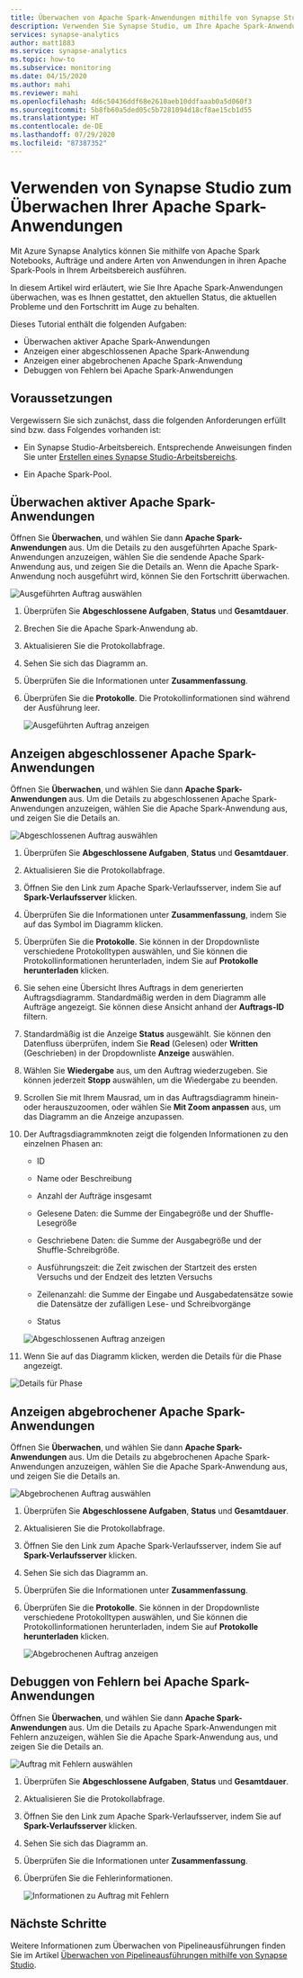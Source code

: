 ```yaml
---
title: Überwachen von Apache Spark-Anwendungen mithilfe von Synapse Studio
description: Verwenden Sie Synapse Studio, um Ihre Apache Spark-Anwendungen zu überwachen.
services: synapse-analytics
author: matt1883
ms.service: synapse-analytics
ms.topic: how-to
ms.subservice: monitoring
ms.date: 04/15/2020
ms.author: mahi
ms.reviewer: mahi
ms.openlocfilehash: 4d6c50436ddf68e2610aeb10ddfaaab0a5d060f3
ms.sourcegitcommit: 5b8fb60a5ded05c5b7281094d18cf8ae15cb1d55
ms.translationtype: HT
ms.contentlocale: de-DE
ms.lasthandoff: 07/29/2020
ms.locfileid: "87387352"
---
```

# <a name="use-synapse-studio-to-monitor-your-apache-spark-applications"></a>Verwenden von Synapse Studio zum Überwachen Ihrer Apache Spark-Anwendungen

Mit Azure Synapse Analytics können Sie mithilfe von Apache Spark Notebooks, Aufträge und andere Arten von Anwendungen in ihren Apache Spark-Pools in Ihrem Arbeitsbereich ausführen.

In diesem Artikel wird erläutert, wie Sie Ihre Apache Spark-Anwendungen überwachen, was es Ihnen gestattet, den aktuellen Status, die aktuellen Probleme und den Fortschritt im Auge zu behalten.

Dieses Tutorial enthält die folgenden Aufgaben:

* Überwachen aktiver Apache Spark-Anwendungen
* Anzeigen einer abgeschlossenen Apache Spark-Anwendung
* Anzeigen einer abgebrochenen Apache Spark-Anwendung
* Debuggen von Fehlern bei Apache Spark-Anwendungen

## <a name="prerequisites"></a>Voraussetzungen

Vergewissern Sie sich zunächst, dass die folgenden Anforderungen erfüllt sind bzw. dass Folgendes vorhanden ist:

- Ein Synapse Studio-Arbeitsbereich. Entsprechende Anweisungen finden Sie unter [Erstellen eines Synapse Studio-Arbeitsbereichs](https://docs.microsoft.com/azure/machine-learning/how-to-manage-workspace#create-a-workspace).

- Ein Apache Spark-Pool.

## <a name="monitor-running-apache-spark-application"></a>Überwachen aktiver Apache Spark-Anwendungen

Öffnen Sie **Überwachen**, und wählen Sie dann **Apache Spark-Anwendungen** aus. Um die Details zu den ausgeführten Apache Spark-Anwendungen anzuzeigen, wählen Sie die sendende Apache Spark-Anwendung aus, und zeigen Sie die Details an. Wenn die Apache Spark-Anwendung noch ausgeführt wird, können Sie den Fortschritt überwachen.

  ![Ausgeführten Auftrag auswählen](./media/how-to-monitor-spark-applications/select-running-job.png)

1. Überprüfen Sie **Abgeschlossene Aufgaben**, **Status** und **Gesamtdauer**.

2. Brechen Sie die Apache Spark-Anwendung ab.

3. Aktualisieren Sie die Protokollabfrage.

4. Sehen Sie sich das Diagramm an.

5. Überprüfen Sie die Informationen unter **Zusammenfassung**.

6. Überprüfen Sie die **Protokolle**. Die Protokollinformationen sind während der Ausführung leer.

    ![Ausgeführten Auftrag anzeigen](./media/how-to-monitor-spark-applications/view-running-job.png)

## <a name="view-completed-apache-spark-application"></a>Anzeigen abgeschlossener Apache Spark-Anwendungen

Öffnen Sie **Überwachen**, und wählen Sie dann **Apache Spark-Anwendungen** aus. Um die Details zu abgeschlossenen Apache Spark-Anwendungen anzuzeigen, wählen Sie die Apache Spark-Anwendung aus, und zeigen Sie die Details an.

  ![Abgeschlossenen Auftrag auswählen](./media/how-to-monitor-spark-applications/select-completed-job.png)

1. Überprüfen Sie **Abgeschlossene Aufgaben**, **Status** und **Gesamtdauer**.

2. Aktualisieren Sie die Protokollabfrage.

3. Öffnen Sie den Link zum Apache Spark-Verlaufsserver, indem Sie auf **Spark-Verlaufsserver** klicken.

4. Überprüfen Sie die Informationen unter **Zusammenfassung**, indem Sie auf das Symbol im Diagramm klicken.

5. Überprüfen Sie die **Protokolle**. Sie können in der Dropdownliste verschiedene Protokolltypen auswählen, und Sie können die Protokollinformationen herunterladen, indem Sie auf **Protokolle herunterladen** klicken.

6. Sie sehen eine Übersicht Ihres Auftrags in dem generierten Auftragsdiagramm. Standardmäßig werden in dem Diagramm alle Aufträge angezeigt. Sie können diese Ansicht anhand der **Auftrags-ID** filtern.

7. Standardmäßig ist die Anzeige **Status** ausgewählt. Sie können den Datenfluss überprüfen, indem Sie **Read** (Gelesen) oder **Written** (Geschrieben) in der Dropdownliste **Anzeige** auswählen.

8. Wählen Sie **Wiedergabe** aus, um den Auftrag wiederzugeben. Sie können jederzeit **Stopp** auswählen, um die Wiedergabe zu beenden.

9. Scrollen Sie mit Ihrem Mausrad, um in das Auftragsdiagramm hinein- oder herauszuzoomen, oder wählen Sie **Mit Zoom anpassen** aus, um das Diagramm an die Anzeige anzupassen.

10. Der Auftragsdiagrammknoten zeigt die folgenden Informationen zu den einzelnen Phasen an:

    * ID

    * Name oder Beschreibung

    * Anzahl der Aufträge insgesamt

    * Gelesene Daten: die Summe der Eingabegröße und der Shuffle-Lesegröße

    * Geschriebene Daten: die Summe der Ausgabegröße und der Shuffle-Schreibgröße.

    * Ausführungszeit: die Zeit zwischen der Startzeit des ersten Versuchs und der Endzeit des letzten Versuchs

    * Zeilenanzahl: die Summe der Eingabe und Ausgabedatensätze sowie die Datensätze der zufälligen Lese- und Schreibvorgänge

    * Status

     ![Abgeschlossenen Auftrag anzeigen](./media/how-to-monitor-spark-applications/view-completed-job.png)
    
11. Wenn Sie auf das Diagramm klicken, werden die Details für die Phase angezeigt.

   ![Details für Phase](./media/how-to-monitor-spark-applications/details-for-stage.png)

## <a name="view-canceled-apache-spark-application"></a>Anzeigen abgebrochener Apache Spark-Anwendungen

Öffnen Sie **Überwachen**, und wählen Sie dann **Apache Spark-Anwendungen** aus. Um die Details zu abgebrochenen Apache Spark-Anwendungen anzuzeigen, wählen Sie die Apache Spark-Anwendung aus, und zeigen Sie die Details an.

 ![Abgebrochenen Auftrag auswählen](./media/how-to-monitor-spark-applications/select-cancelled-job.png) 

1. Überprüfen Sie **Abgeschlossene Aufgaben**, **Status** und **Gesamtdauer**.

2. Aktualisieren Sie die Protokollabfrage.

3. Öffnen Sie den Link zum Apache Spark-Verlaufsserver, indem Sie auf **Spark-Verlaufsserver** klicken.

4. Sehen Sie sich das Diagramm an.

5. Überprüfen Sie die Informationen unter **Zusammenfassung**.

6. Überprüfen Sie die **Protokolle**. Sie können in der Dropdownliste verschiedene Protokolltypen auswählen, und Sie können die Protokollinformationen herunterladen, indem Sie auf **Protokolle herunterladen** klicken.

   ![Abgebrochenen Auftrag anzeigen](./media/how-to-monitor-spark-applications/view-cancelled-job.png)

## <a name="debug-failed-apache-spark-application"></a>Debuggen von Fehlern bei Apache Spark-Anwendungen

Öffnen Sie **Überwachen**, und wählen Sie dann **Apache Spark-Anwendungen** aus. Um die Details zu Apache Spark-Anwendungen mit Fehlern anzuzeigen, wählen Sie die Apache Spark-Anwendung aus, und zeigen Sie die Details an.

![Auftrag mit Fehlern auswählen](./media/how-to-monitor-spark-applications/select-failed-job.png)

1. Überprüfen Sie **Abgeschlossene Aufgaben**, **Status** und **Gesamtdauer**.

2. Aktualisieren Sie die Protokollabfrage.

3. Öffnen Sie den Link zum Apache Spark-Verlaufsserver, indem Sie auf **Spark-Verlaufsserver** klicken.

4. Sehen Sie sich das Diagramm an.

5. Überprüfen Sie die Informationen unter **Zusammenfassung**.

6. Überprüfen Sie die Fehlerinformationen.

   ![Informationen zu Auftrag mit Fehlern](./media/how-to-monitor-spark-applications/failed-job-info.png)

## <a name="next-steps"></a>Nächste Schritte

Weitere Informationen zum Überwachen von Pipelineausführungen finden Sie im Artikel [Überwachen von Pipelineausführungen mithilfe von Synapse Studio](how-to-monitor-pipeline-runs.md).  
